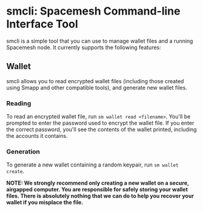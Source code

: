 # smcli: Spacemesh Command-line Interface Tool

smcli is a simple tool that you can use to manage wallet files and a running Spacemesh node. It currently supports the following features:

## Wallet

smcli allows you to read encrypted wallet files (including those created using Smapp and other compatible tools), and generate new wallet files.

### Reading

To read an encrypted wallet file, run `sm wallet read <filename>`. You'll be prompted to enter the password used to encrypt the wallet file. If you enter the correct password, you'll see the contents of the wallet printed, including the accounts it contains.

### Generation

To generate a new wallet containing a random keypair, run `sm wallet create`.

**NOTE: We strongly recommend only creating a new wallet on a secure, airgapped computer. You are responsible for safely storing your wallet files. There is absolutely nothing that we can do to help you recover your wallet if you misplace the file.**
